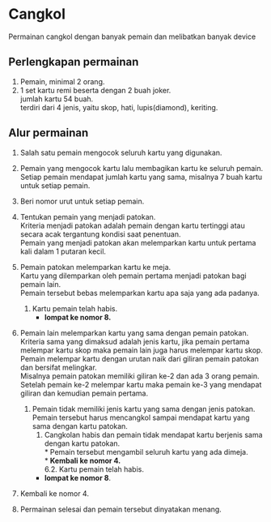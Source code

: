 Cangkol
=======

Permainan cangkol dengan banyak pemain dan melibatkan banyak device

Perlengkapan permainan
----------------------
1. Pemain, minimal 2 orang.
2. 1 set kartu remi beserta dengan 2 buah joker.  
	jumlah kartu 54 buah.  
	terdiri dari 4 jenis, yaitu skop, hati, lupis(diamond), keriting.

Alur permainan
--------------
1. Salah satu pemain mengocok seluruh kartu yang digunakan.
2. Pemain yang mengocok kartu lalu membagikan kartu ke seluruh pemain.  
	Setiap pemain mendapat jumlah kartu yang sama, misalnya 7 buah kartu untuk setiap pemain.
3. Beri nomor urut untuk setiap pemain.
4. Tentukan pemain yang menjadi patokan.  
	Kriteria menjadi patokan adalah pemain dengan kartu tertinggi atau secara acak tergantung kondisi saat penentuan.  
	Pemain yang menjadi patokan akan melemparkan kartu untuk pertama kali dalam 1 putaran kecil.
5. Pemain patokan melemparkan kartu ke meja.  
	Kartu yang dilemparkan oleh pemain pertama menjadi patokan bagi pemain lain.  
	Pemain tersebut bebas melemparkan kartu apa saja yang ada padanya.  
	1. Kartu pemain telah habis.  
		* __lompat ke nomor 8.__  
		
6. Pemain lain melemparkan kartu yang sama dengan pemain patokan.  
	Kriteria sama yang dimaksud adalah jenis kartu, jika pemain pertama melempar kartu skop maka pemain lain juga harus melempar kartu skop.	
	Pemain melempar kartu dengan urutan naik dari giliran pemain patokan dan bersifat melingkar.	
	Misalnya pemain patokan memiliki giliran ke-2 dan ada 3 orang pemain.	
	Setelah pemain ke-2 melempar kartu maka pemain ke-3 yang mendapat giliran dan kemudian pemain pertama.	
	1. Pemain tidak memiliki jenis kartu yang sama dengan jenis patokan.	
		Pemain tersebut harus mencangkol sampai mendapat kartu yang sama dengan kartu patokan.	
		1. Cangkolan habis dan pemain tidak mendapat kartu berjenis sama dengan kartu patokan.	
				* Pemain tersebut mengambil seluruh kartu yang ada dimeja.	
				* __Kembali ke nomor 4.__	
	6.2. Kartu pemain telah habis.	
		* __lompat ke nomor 8__.	
7. Kembali ke nomor 4.	
8. Permainan selesai dan pemain tersebut dinyatakan menang.	
